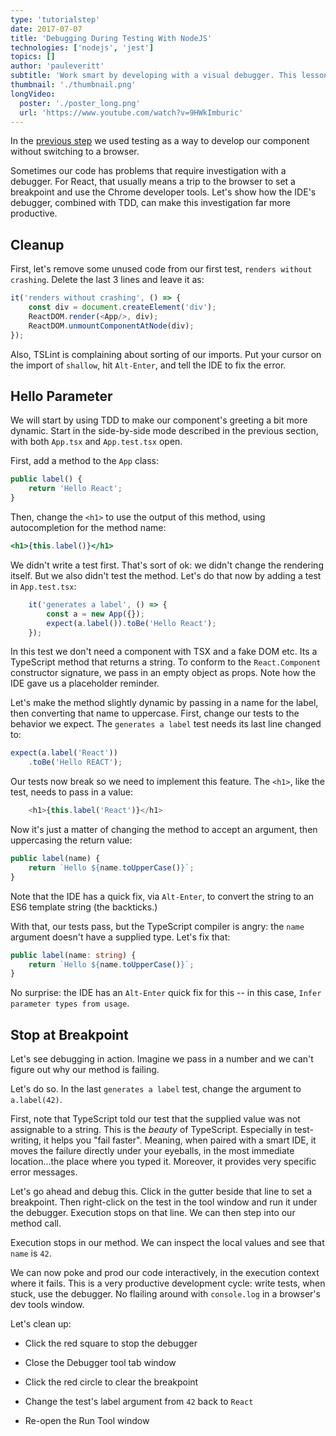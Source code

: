 ```yaml
---
type: 'tutorialstep'
date: 2017-07-07
title: 'Debugging During Testing With NodeJS'
technologies: ['nodejs', 'jest']
topics: []
author: 'pauleveritt'
subtitle: 'Work smart by developing with a visual debugger. This lesson shows debugging tests directly in the IDE under the NodeJS debugger.'
thumbnail: './thumbnail.png'
longVideo:
  poster: './poster_long.png'
  url: 'https://www.youtube.com/watch?v=9HWkImburic'
---
```


In the [previous step](../testing/) we used testing as a way to
develop our component without switching to a browser.

Sometimes our code has problems that require investigation with a debugger.
For React, that usually means a trip to the browser to set a breakpoint and
use the Chrome developer tools. Let's show how the IDE's debugger, combined
with TDD, can make this investigation far more productive.

## Cleanup

First, let's remove some unused code from our first test,
`renders without crashing`. Delete the last 3 lines and leave it as:

```typescript
it('renders without crashing', () => {
    const div = document.createElement('div');
    ReactDOM.render(<App/>, div);
    ReactDOM.unmountComponentAtNode(div);
});
```

Also, TSLint is complaining about sorting of our imports. Put your cursor
on the import of `shallow`, hit `Alt-Enter`, and tell the IDE to fix the
error.

## Hello Parameter

We will start by using TDD to make our component's greeting a bit more
dynamic. Start in the side-by-side mode described in the previous section,
with both `App.tsx` and `App.test.tsx` open.

First, add a method to the `App` class:

```jsx
public label() {
    return 'Hello React';
}
```

Then, change the `<h1>` to use the output of this method, using
autocompletion for the method name:

```jsx
<h1>{this.label()}</h1>
```

We didn't write a test first. That's sort of ok: we didn't change the
rendering itself. But we also didn't test the method. Let's do that now by
adding a test in `App.test.tsx`:

```typescript
    it('generates a label', () => {
        const a = new App({});
        expect(a.label()).toBe('Hello React');
    });
```

In this test we don't need a component with TSX and a fake DOM etc. Its a
TypeScript method that returns a string. To conform to the `React.Component`
constructor signature, we pass in an empty object as props. Note how the IDE
gave us a placeholder reminder.

Let's make the method slightly dynamic by passing in a name for the label,
then converting that name to uppercase. First, change our tests to the
behavior we expect. The `generates a label` test needs its last line
changed to:

```typescript
expect(a.label('React'))
    .toBe('Hello REACT');
```

Our tests now break so we need to implement this feature. The `<h1>`, like
the test, needs to pass in a value:

```typescript
    <h1>{this.label('React')}</h1>
```

Now it's just a matter of changing the method to accept an argument, then
uppercasing the return value:

```typescript
public label(name) {
    return `Hello ${name.toUpperCase()}`;
}
```

Note that the IDE has a quick fix, via `Alt-Enter`, to convert the string
to an ES6 template string (the backticks.)

With that, our tests pass, but the TypeScript compiler is angry: the `name`
argument doesn't have a supplied type. Let's fix that:

```typescript
public label(name: string) {
    return `Hello ${name.toUpperCase()}`;
}
```

No surprise: the IDE has an `Alt-Enter` quick fix for this -- in this
case, `Infer parameter types from usage`.

## Stop at Breakpoint

Let's see debugging in action. Imagine we pass in a number and we can't
figure out why our method is failing.

Let's do so. In the last `generates a label` test, change the argument to
`a.label(42)`.

First, note that TypeScript told our test that the supplied value was not
assignable to a string. This is the *beauty* of TypeScript. Especially in
test-writing, it helps you "fail faster". Meaning, when paired with a smart
IDE, it moves the failure directly under your eyeballs, in the most immediate
location...the place where you typed it. Moreover, it provides very specific
error messages.

Let's go ahead and debug this. Click in the gutter beside that line to set
a breakpoint. Then right-click on the test in the tool window and run it
under the debugger. Execution stops on that line. We can then step into our
method call.

Execution stops in our method. We can inspect the local values and see that
`name` is `42`.

We can now poke and prod our code interactively, in the execution context
where it fails. This is a very productive development cycle: write tests,
when stuck, use the debugger. No flailing around with `console.log` in a
browser's dev tools window.

Let's clean up:

- Click the red square to stop the debugger

- Close the Debugger tool tab window

- Click the red circle to clear the breakpoint

- Change the test's label argument from `42` back to `React`

- Re-open the Run Tool window
